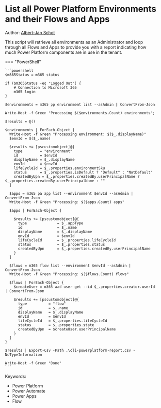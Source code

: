 # List all Power Platform Environments and their Flows and Apps

Author: [Albert-Jan Schot](https://www.cloudappie.nl/power-platform-tenant-reporting-cli-microsoft-365/)

This script will retrieve all environments as an Administrator and loop through all Flows and Apps to provide you with a report indicating how much Power Platform components are in use in the tenant.

=== "PowerShell"

    ```powershell
    $m365Status = m365 status

    if ($m365Status -eq "Logged Out") {
        # Connection to Microsoft 365
        m365 login
    }

    $environments = m365 pp environment list --asAdmin | ConvertFrom-Json

    Write-Host -f Green "Processing $($environments.Count) environments";

    $results = @()

    $environments | ForEach-Object {
      Write-Host -f Green "Processing environment: $($_.displayName)"
      $envId = $($_.name)

      $results += [pscustomobject]@{
        type        = "environment"
        id          = $envId
        displayName = $_.displayName
        envId       = $envId
        lifeCycleId = $_.properties.environmentSku
        status      = $_.properties.isDefault ? "Default" : "NotDefault"
        createdByUpn = $_.properties.createdBy.userPrincipalName ? $_.properties.createdBy.userPrincipalName : ""
      }

      $apps = m365 pa app list --environment $envId --asAdmin | ConvertFrom-Json
      Write-Host -f Green "Processing: $($apps.Count) apps"

      $apps | ForEach-Object {

        $results += [pscustomobject]@{
          type              = $_.appType
          id                = $_.name
          displayName       = $_.displayName
          envId             = $envId
          lifeCycleId       = $_.properties.lifeCycleId
          status            = $_.properties.status
          createdByUpn      = $_.properties.createdBy.userPrincipalName
        }
      }

      $flows = m365 flow list --environment $envId --asAdmin | ConvertFrom-Json
      Write-Host -f Green "Processing: $($flows.Count) flows"

      $flows | ForEach-Object {
        $createUser = m365 aad user get --id $_.properties.creator.userId | ConvertFrom-Json

        $results += [pscustomobject]@{
          type          = "flow"
          id            = $_.name
          displayName   = $_.displayName
          envId         = $envId
          lifeCycleId   = $_.properties.lifeCycleId
          status        = $_.properties.state
          createdByUpn  = $createUser.userPrincipalName
        }
      }
    }

    $results | Export-Csv -Path .\cli-powerplatform-report.csv -NoTypeInformation

    Write-Host -f Green "Done"
    ```

Keywords:

- Power Platform
- Power Automate
- Power Apps
- Flow
